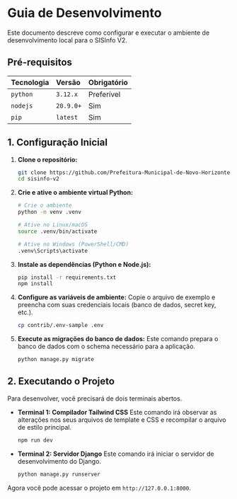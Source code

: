 # Guia de Desenvolvimento

Este documento descreve como configurar e executar o ambiente de desenvolvimento local para o SISInfo V2.

## Pré-requisitos

| Tecnologia | Versão   | Obrigatório |
| :--------- | :------- | :---------- |
| `python`   | `3.12.x` | Preferível  |
| `nodejs`   | `20.9.0+`| Sim         |
| `pip`      | `latest` | Sim         |

## 1. Configuração Inicial

1.  **Clone o repositório:**
    ```bash
    git clone https://github.com/Prefeitura-Municipal-de-Novo-Horizonte/sisinfo-v2.git
    cd sisinfo-v2
    ```

2.  **Crie e ative o ambiente virtual Python:**
    ```bash
    # Crie o ambiente
    python -m venv .venv

    # Ative no Linux/macOS
    source .venv/bin/activate

    # Ative no Windows (PowerShell/CMD)
    .venv\Scripts\activate
    ```

3.  **Instale as dependências (Python e Node.js):**
    ```bash
    pip install -r requirements.txt
    npm install
    ```

4.  **Configure as variáveis de ambiente:**
    Copie o arquivo de exemplo e preencha com suas credenciais locais (banco de dados, secret key, etc.).
    ```bash
    cp contrib/.env-sample .env
    ```

5.  **Execute as migrações do banco de dados:**
    Este comando prepara o banco de dados com o schema necessário para a aplicação.
    ```bash
    python manage.py migrate
    ```

## 2. Executando o Projeto

Para desenvolver, você precisará de dois terminais abertos.

*   **Terminal 1: Compilador Tailwind CSS**
    Este comando irá observar as alterações nos seus arquivos de template e CSS e recompilar o arquivo de estilo principal.
    ```bash
    npm run dev
    ```

*   **Terminal 2: Servidor Django**
    Este comando irá iniciar o servidor de desenvolvimento do Django.
    ```bash
    python manage.py runserver
    ```

Agora você pode acessar o projeto em `http://127.0.0.1:8000`.
